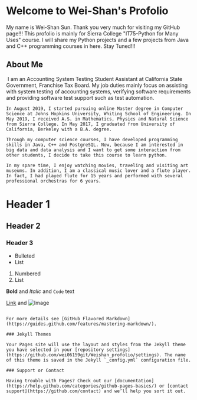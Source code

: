 # Welcome to Wei-Shan's Profolio

My name is Wei-Shan Sun. Thank you very much for visiting my GitHub page!!! This profolio is mainly for Sierra College "IT75-Python for Many Uses" course. I will share my Python projects and a few projects from Java and C++ programming courses in here. Stay Tuned!!! 

## About Me
<img href = "https://drive.google.com/file/d/1LhzoEhPQE5tQVmbdTvlx6M0SmWkcjxmQ/view?usp=sharing">
I am an Accounting System Testing Student Assistant at California State Government, Franchise Tax Board. My job duties mainly focus on assisting with system testing of accounting systems, verifying software requirements and providing software test support such as test automation.  

	In August 2019, I started pursuing online Master degree in Computer Science at Johns Hopkins University, Whiting School of Engineering. In May 2019, I received A.S. in Mathematics, Physics and Natural Science from Sierra College. In May 2017, I graduated from University of California, Berkeley with a B.A. degree.
	
	Through my computer science courses, I have developed programming skills in Java, C++ and PostgreSQL. Now, because I am interested in big data and data analysis and I want to get some interaction from other students, I decide to take this course to learn python. 
	
	In my spare time, I enjoy watching movies, traveling and visiting art museums. In addition, I am a classical music lover and a flute player. In fact, I had played flute for 15 years and performed with several professional orchestras for 6 years.

# Header 1
## Header 2
### Header 3

- Bulleted
- List

1. Numbered
2. List

**Bold** and _Italic_ and `Code` text

[Link](url) and ![Image](src)
```

For more details see [GitHub Flavored Markdown](https://guides.github.com/features/mastering-markdown/).

### Jekyll Themes

Your Pages site will use the layout and styles from the Jekyll theme you have selected in your [repository settings](https://github.com/wei06159git/Weishan_profolio/settings). The name of this theme is saved in the Jekyll `_config.yml` configuration file.

### Support or Contact

Having trouble with Pages? Check out our [documentation](https://help.github.com/categories/github-pages-basics/) or [contact support](https://github.com/contact) and we’ll help you sort it out.
